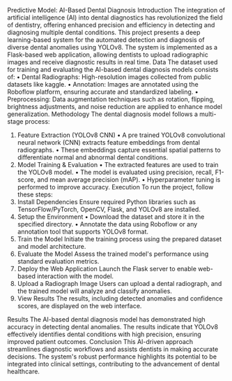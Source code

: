 Predictive Model: AI-Based Dental Diagnosis
Introduction
The integration of artificial intelligence (AI) into dental diagnostics has revolutionized the field of dentistry, offering enhanced precision and efficiency in detecting and diagnosing multiple dental conditions. This project presents a deep learning-based system for the automated detection and diagnosis of diverse dental anomalies using YOLOv8. The system is implemented as a Flask-based web application, allowing dentists to upload radiographic images and receive diagnostic results in real time.
Data
The dataset used for training and evaluating the AI-based dental diagnosis models consists of:
•	Dental Radiographs: High-resolution images collected from public datasets like kaggle.
•	Annotation: Images are annotated using the Roboflow platform, ensuring accurate and standardized labeling.
•	Preprocessing: Data augmentation techniques such as rotation, flipping, brightness adjustments, and noise reduction are applied to enhance model generalization.
Methodology
The dental diagnosis model follows a multi-stage process:
1. Feature Extraction (YOLOv8 CNN)
•	A pre trained YOLOv8 convolutional neural network (CNN) extracts feature embeddings from dental radiographs.
•	These embeddings capture essential spatial patterns to differentiate normal and abnormal dental conditions.
2. Model Training & Evaluation
•	The extracted features are used to train the YOLOv8 model.
•	The model is evaluated using precision, recall, F1-score, and mean average precision (mAP).
•	Hyperparameter tuning is performed to improve accuracy.
Execution
To run the project, follow these steps:
1. Install Dependencies
Ensure required Python libraries such as TensorFlow/PyTorch, OpenCV, Flask, and YOLOv8 are installed.
2. Setup the Environment
•	Download the dataset and store it in the specified directory.
•	Annotate the data using Roboflow or any annotation tool that supports YOLOv8 format.
3. Train the Model
Initiate the training process using the prepared dataset and model architecture.
4. Evaluate the Model
Assess the trained model's performance using standard evaluation metrics.
5. Deploy the Web Application
Launch the Flask server to enable web-based interaction with the model.
6. Upload a Radiograph Image
Users can upload a dental radiograph, and the trained model will analyze and classify anomalies.
7. View Results
The results, including detected anomalies and confidence scores, are displayed on the web interface.
 
Results
The AI-based dental diagnosis model has demonstrated high accuracy in detecting dental anomalies. The results indicate that YOLOv8 effectively identifies dental conditions with high precision, ensuring improved patient outcomes.
Conclusion
This AI-driven approach streamlines diagnostic workflows and assists dentists in making accurate decisions. The system's robust performance highlights its potential to be integrated into clinical settings, contributing to the advancement of dental healthcare.


